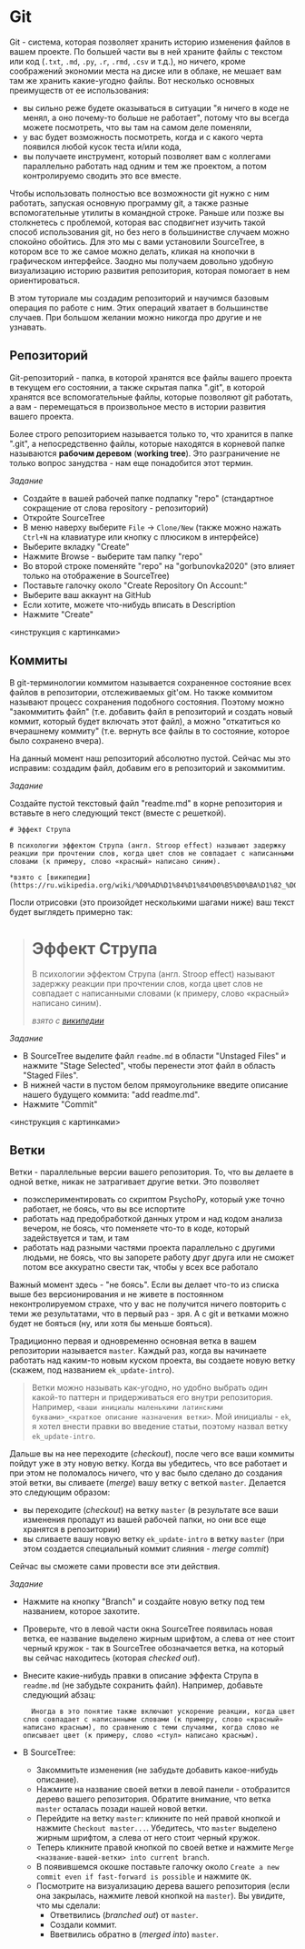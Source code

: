 # Git

Git - система, которая позволяет хранить историю изменения файлов в вашем проекте.
По большей части вы в ней храните файлы с текстом или код (`.txt`, `.md`, `.py`, `.r`, `.rmd`, `.csv` и т.д.), но ничего, кроме соображений экономии места на диске или в облаке, не мешает вам там же хранить какие-угодно файлы.
Вот несколько основных преимуществ от ее использования:
- вы сильно реже будете оказываться в ситуации "я ничего в коде не менял, а оно почему-то больше не работает", потому что вы всегда можете посмотреть, что вы там на самом деле поменяли,
- у вас будет возможность посмотреть, когда и с какого черта появился любой кусок теста и/или кода,
- вы получаете инструмент, который позволяет вам с коллегами параллельно работать над одним и тем же проектом, а потом контролируемо сводить это все вместе.

Чтобы использовать полностью все возможности git нужно с ним работать, запуская основную программу git, а также разные вспомогательные утилиты в командной строке.
Раньше или позже вы столкнетесь с проблемой, которая вас сподвигнет изучить такой способ использования git, но без него в большинистве случаем можно спокойно обойтись.
Для это мы с вами установили SourceTree, в котором все то же самое можно делать, кликая на кнопочки в графическом интерфейсе.
Заодно мы получаем довольно удобную визуализацию историю развития репозитория, которая помогает в нем ориентироваться.

В этом туториале мы создадим репозиторий и научимся базовым операция по работе с ним.
Этих операций хватает в большинстве случаев.
При большом желании можно никогда про другие и не узнавать.

## Репозиторий

Git-репозиторий - папка, в которой хранятся все файлы вашего проекта в текущем его состоянии, а также скрытая папка ".git", в которой хранятся все вспомогательные файлы, которые позволяют git работать, а вам - перемещаться в произвольное место в истории развития вашего проекта.

Более строго репозиторием называется только то, что хранится в папке ".git", а непосредственно файлы, которые находятся в корневой папке называются **рабочим деревом** (**working tree**).
Это разграничение не только вопрос занудства - нам еще понадобится этот термин.

*Задание*

- Создайте в вашей рабочей папке подпапку "repo" (стандартное сокращение от слова repository - репозиторий)
- Откройте SourceTree
- В меню наверху выберите `File` -> `Clone/New` (также можно нажать `Ctrl+N` на клавиатуре или кнопку с плюсиком в интерфейсе)
- Выберите вкладку "Create"
- Нажмите Browse - выберите там папку "repo"
- Во второй строке поменяйте "repo" на "gorbunovka2020" (это влияет только на отображение в SourceTree)
- Поставьте галочку около "Create Repository On Account:"
- Выберите ваш аккаунт на GitHub
- Если хотите, можете что-нибудь вписать в Description
- Нажмите "Create"

<инструкция с картинками>

## Коммиты

В git-терминологии коммитом называется сохраненное состояние всех файлов в репозитории, отслеживаемых git'ом.
Но также коммитом называют процесс сохранения подобного состояния.
Поэтому можно "закоммитить файл" (т.е. добавить файл в репозиторий и создать новый коммит, который будет включать этот файл), а можно "откатиться ко вчерашнему коммиту" (т.е. вернуть все файлы в то состояние, которое было сохранено вчера).

На данный момент наш репозиторий абсолютно пустой.
Сейчас мы это исправим: создадим файл, добавим его в репозиторий и закоммитим.

*Задание*

Создайте пустой текстовый файл "readme.md" в корне репозитория и вставьте в него следующий текст (вместе с решеткой).

```
# Эффект Струпа

В психологии эффектом Струпа (англ. Stroop effect) называют задержку реакции при прочтении слов, когда цвет слов не совпадает с написанными словами (к примеру, слово «красный» написано синим).

*взято с [википедии](https://ru.wikipedia.org/wiki/%D0%AD%D1%84%D1%84%D0%B5%D0%BA%D1%82_%D0%A1%D1%82%D1%80%D1%83%D0%BF%D0%B0)*
```

Посли отрисовки (это произойдет несколькими шагами ниже) ваш текст будет выглядеть примерно так:

> # Эффект Струпа
> 
> В психологии эффектом Струпа (англ. Stroop effect) называют задержку реакции при прочтении слов, когда цвет слов не совпадает с написанными словами (к примеру, слово «красный» написано синим).
> 
> *взято с [википедии](https://ru.wikipedia.org/wiki/%D0%AD%D1%84%D1%84%D0%B5%D0%BA%D1%82_%D0%A1%D1%82%D1%80%D1%83%D0%BF%D0%B0)*

*Задание*

- В SourceTree выделите файл `readme.md` в области "Unstaged Files" и нажмите "Stage Selected", чтобы перенести этот файл в область "Staged Files".
- В нижней части в пустом белом прямоугольнике введите описание нашего будущего коммита: "add readme.md".
- Нажмите "Commit"

<инструкция с картинками>


## Ветки

Ветки - параллельные версии вашего репозитория.
То, что вы делаете в одной ветке, никак не затрагивает другие ветки.
Это позволяет

- поэкспериментировать со скриптом PsychoPy, который уже точно работает, не боясь, что вы все испортите
- работать над предобработкой данных утром и над кодом анализа вечером, не боясь, что поменяете что-то в коде, который задействуется и там, и там
- работать над разными частями проекта параллельно с другими людьми, не боясь, что вы запорете работу друг друга или не сможет потом все аккуратно свести так, чтобы у всех все работало

Важный момент здесь - "не боясь".
Если вы делает что-то из списка выше без версионирования и не живете в постоянном неконтролируемом страхе, что у вас не получится ничего повторить с теми же результатами, что в первый раз - зря.
А с git и ветками можно будет не бояться (ну, или хотя бы меньше бояться).

Традиционно первая и одновременно основная ветка в вашем репозитории называется `master`.
Каждый раз, когда вы начинаете работать над каким-то новым куском проекта, вы создаете новую ветку (скажем, под названием `ek_update-intro`).

> Ветки можно называть как-угодно, но удобно выбрать один какой-то паттерн и придерживаться его внутри репозитория.
> Например, `<ваши инициалы маленькими латинскими буквами>_<краткое описание назначения ветки>`.
> Мой инициалы - `ek`, я хотел внести правки во введение статьи, поэтому назвал ветку `ek_update-intro`.

Дальше вы на нее переходите (*checkout*), после чего все ваши коммиты пойдут уже в эту новую ветку.
Когда вы убедитесь, что все работает и при этом не поломалось ничего, что у вас было сделано до создания этой ветки, вы сливаете (*merge*) вашу ветку с веткой `master`.
Делается это следующим образом: 

- вы переходите (*checkout*) на ветку `master` (в результате все ваши изменения пропадут из вашей рабочей папки, но они все еще хранятся в репозитории)
- вы сливаете вашу новую ветку `ek_update-intro` в ветку `master` (при этом создается специальный коммит слияния - *merge commit*)

Сейчас вы сможете сами провести все эти действия.

*Задание*

- Нажмите на кнопку "Branch" и создайте новую ветку под тем названием, которое захотите. 
- Проверьте, что в левой части окна SourceTree появилась новая ветка, ее название выделено жирным шрифтом, а слева от нее стоит черный кружок - так в SourceTree обозначается ветка, на который вы сейчас находитесь (которая *checked out*).
- Внесите какие-нибудь правки в описание эффекта Струпа в `readme.md` (не забудьте сохранить файл). Например, добавьте следующий абзац:

		Иногда в это понятие также включают ускорение реакции, когда цвет слов совпадает с написанными словами (к примеру, слово «красный» написано красным), по сравнению с теми случаями, когда слово не описывает цвет (к примеру, слово «стул» написано красным).

- В SourceTree:
    - Закоммитьте изменения (не забудьте добавить какое-нибудь описание).
    - Нажмите на название своей ветки в левой панели - отобразится дерево вашего репозитория. Обратите внимание, что ветка `master` осталась позади нашей новой ветки.
	- Перейдите на ветку `master`: кликните по ней правой кнопкой и нажмите `Checkout master...`. Убедитесь, что `master` выделено жирным шрифтом, а слева от него стоит черный кружок.
	- Теперь кликните правой кнопкой по своей ветке и нажмите `Merge <название-вашей-ветки> into current branch`.
	- В появившемся окошке поставьте галочку около `Create a new commit even if fast-forward is possible` и нажмите `OK`.
	- Посмотрите на визуализацию дерева вашего репозитория (если она закрылась, нажмите левой кнопкой на `master`). Вы увидите, что мы сделали:
		- Ответвились (*branched out*) от `master`.
		- Создали коммит.
		- Вветвились обратно в (*merged into*) `master`.
